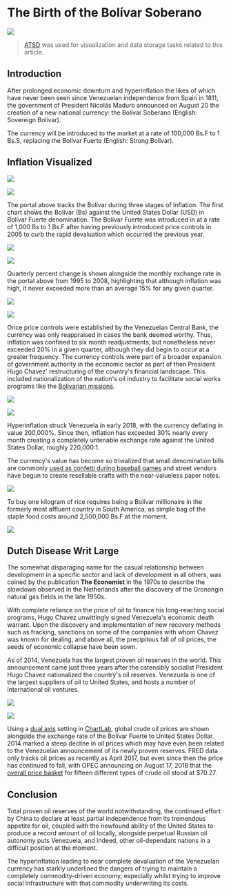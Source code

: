 # The Birth of the Bolívar Soberano

![](./images/soberano.png)

> [ATSD](https://axibase.com/docs/atsd/) was used for visualization and data storage tasks related to this article.

## Introduction

After prolonged economic downturn and hyperinflation the likes of which have never been seen since Venezuelan independence from Spain in 1811, the government of President Nicolás Maduro announced on August 20 the creation of a new national currency: the Bolívar Soberano (English: Sovereign Bolivar).

The currency will be introduced to the market at a rate of 100,000 Bs.F to 1 Bs.S, replacing the Bolívar Fuerte (English: Strong Bolivar).

## Inflation Visualized

![](./images/bolivar-portal.png)

[![](./images/button.png)](https://apps.axibase.com/chartlab/09f03dc1#fullscreen)

The portal above tracks the Bolívar during three stages of inflation. The first chart shows the Bolívar (Bs) against the United States Dollar (USD) in Bolívar Fuerte denomination. The Bolívar Fuerte was introduced in at a rate of 1,000 Bs to 1 Bs.F after having previously introduced price controls in 2005 to curb the rapid devaluation which occurred the previous year.

![](./images/percent-change-1.png)

[![](./images/button.png)]()

Quarterly percent change is shown alongside the monthly exchange rate in the portal above from 1995 to 2008, highlighting that although inflation was high, it never exceeded more than an average 15% for any given quarter.

![](./images/percent-change-2.png)

[![](./images/button.png)](https://apps.axibase.com/chartlab/15df3f74)

Once price controls were established by the Venezuelan Central Bank, the currency was only reappraised in cases the bank deemed worthy. Thus, inflation was confined to six month readjustments, but nonetheless never exceeded 20% in a given quarter, although they did begin to occur at a greater frequency. The currency controls were part of a broader expansion of government authority in the economic sector as part of then President Hugo Chavez' restructuring of the country's financial landscape. This included nationalization of the nation's oil industry to facilitate social works programs like the [Bolivarian missions](https://en.wikipedia.org/wiki/Bolivarian_missions).

![](./images/percent-change-3.png)

[![](./images/button.png)](https://apps.axibase.com/chartlab/4e1d5956)

Hyperinflation struck Venezuela in early 2018, with the currency deflating in value 200,000%. Since then, inflation has exceeded 30% nearly every month creating a completely untenable exchange rate against the United States Dollar, roughly 220,000:1.

The currency's value has become so trivialized that small denomination bills are commonly [used as confetti during baseball games](https://www.bloomberg.com/news/articles/2018-03-02/venezuelans-are-paying-a-100-premium-for-cash) and street vendors have begun to create resellable crafts with the near-valueless paper notes.

![](./images/bolivar-craft-1.png)

To buy one kilogram of rice requires being a Bolívar millionaire in the formerly most affluent country in South America, as simple bag of the staple food costs around 2,500,000 Bs.F at the moment.

![](./images/rice-for-bolivar-1.png)

## Dutch Disease Writ Large

The somewhat disparaging name for the casual relationship between development in a specific sector and lack of development in all others, was coined by the publication **The Economist** in the 1970s to describe the slowdown observed in the Netherlands after the discovery of the Gronongin natural gas fields in the late 1950s.

With complete reliance on the price of oil to finance his long-reaching social programs, Hugo Chavez unwittingly signed Venezuela's economic death warrant. Upon the discovery and implementation of new recovery methods such as fracking, sanctions on some of the companies with whom Chavez was known for dealing, and above all, the precipitous fall of oil prices, the seeds of economic collapse have been sown.

As of 2014, Venezuela has the largest proven oil reserves in the world. This announcement came just three years after the ostensibly socialist President Hugo Chavez nationalized the country's oil reserves. Venezuela is one of the largest suppliers of oil to United States, and hosts a number of international oil ventures.

![](./images/oil-prices.png)

[![](./images/button.png)](https://apps.axibase.com/chartlab/95f54104)

Using a [dual axis](https://github.com/axibase/charts/blob/master/widgets/time-chart/README.md) setting in [ChartLab](../../tutorials/shared/chartlab.md), global crude oil prices are shown alongside the exchange rate of the Bolívar Fuerte to United States Dollar. 2014 marked a steep decline in oil prices which may have even been related to the Venezuelan announcement of its newly proven reserves. FRED data only tracks oil prices as recently as April 2017, but even since then the price has continued to fall, with OPEC announcing on August 17, 2018 that the [overall price basket](https://www.opec.org/opec_web/en/press_room/4749.htm) for fifteen different types of crude oil stood at $70.27.

## Conclusion

Total proven oil reserves of the world notwithstanding, the continued effort by China to declare at least partial independence from its tremendous appetite for oil, coupled with the newfound ability of the United States to produce a record amount of oil locally, alongside perpetual Russian oil autonomy puts Venezuela, and indeed, other oil-dependant nations in a difficult position at the moment.

The hyperinflation leading to near complete devaluation of the Venezuelan currency has starkly underlined the dangers of trying to maintain a completely commodity-driven economy, especially whilst trying to improve social infrastructure with that commodity underwriting its costs.